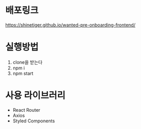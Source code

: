 # 배포링크
https://shinetiger.github.io/wanted-pre-onboarding-frontend/

# 실행방법
1. clone을 받는다
2. npm i
3. npm start

# 사용 라이브러리
- React Router
- Axios
- Styled Components
